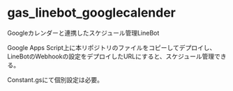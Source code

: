 # gas_linebot_googlecalender
Googleカレンダーと連携したスケジュール管理LineBot

Google Apps Script上に本リポジトリのファイルをコピーしてデプロイし、
LineBotのWebhookの設定をデプロイしたURLにすると、スケジュール管理できる。

Constant.gsにて個別設定は必要。
